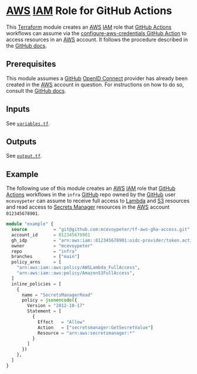 # [AWS] [IAM] Role for GitHub Actions

This [Terraform] module creates an [AWS] [IAM] role that [GitHub Actions] workflows can assume via the [configure-aws-credentials GitHub Action][aws-credentials-action] to access resources in an [AWS] account. It follows the procedure described in the [GitHub docs](https://docs.github.com/en/actions/deployment/security-hardening-your-deployments/configuring-openid-connect-in-amazon-web-services).

## Prerequisites

This module assumes a [GitHub] [OpenID Connect][OIDC] provider has already been created in the [AWS] account in question. For instructions on how to do so, consult the [GitHub docs](https://docs.github.com/en/actions/deployment/security-hardening-your-deployments/configuring-openid-connect-in-amazon-web-services#adding-the-identity-provider-to-aws).

## Inputs

See [`variables.tf`](variables.tf).

## Outputs

See [`output.tf`](output.tf).

## Example

The following use of this module creates an [AWS] [IAM] role that [GitHub Actions] workflows in the `infra` [GitHub] repo owned by the [GitHub] user `mcevoypeter` can assume to receive full access to [Lambda] and [S3] resources and read access to [Secrets Manager] resources in the [AWS] account `012345678901`.

```terraform
module "example" {
  source          = "git@github.com:mcevoypeter/tf-aws-gha-access.git"
  account_id      = 012345678901
  gh_idp          = "arn:aws:iam::012345678901:oidc-provider/token.actions.githubusercontent.com"
  owner           = "mcevoypeter"
  repo            = "infra"
  branches        = ["main"]
  policy_arns     = [
    "arn:aws:iam::aws:policy/AWSLambda_FullAccess",
    "arn:aws:iam::aws:policy/AmazonS3FullAccess",
  ]
  inline_policies = [
    {
      name = "SecretsManagerRead"
      policy = jsonencode({
        Version = "2012-10-17"
        Statement = [
          {
            Effect   = "Allow"
            Action   = ["secretsmanager:GetSecretValue"]
            Resource = "arn:aws:secretsmanager:*"
          }
        ]
      })
    },
  ]
}
```

[AWS]: https://aws.amazon.com/
[aws-credentials-action]: https://github.com/aws-actions/configure-aws-credentials
[GitHub]: https://github.com/
[GitHub Actions]: https://docs.github.com/en/actions
[IAM]: https://aws.amazon.com/iam/
[Lambda]: https://aws.amazon.com/lambda/
[OIDC]: https://openid.net/developers/how-connect-works/
[S3]: https://aws.amazon.com/s3/
[Secrets Manager]: https://aws.amazon.com/secrets-manager/
[Terraform]: https://www.terraform.io/
